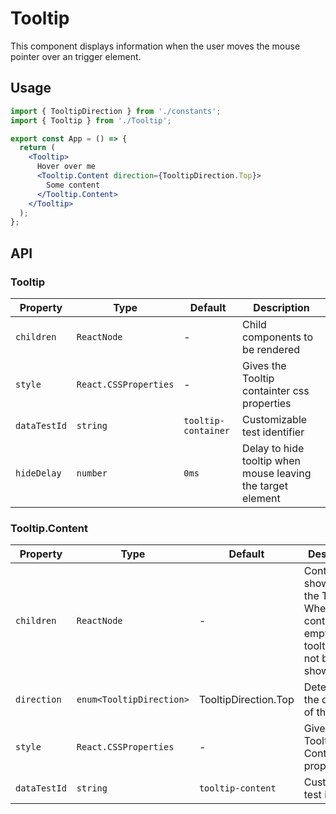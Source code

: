 # Tooltip

This component displays information when the user moves the mouse pointer over an trigger element.

## Usage

```jsx
import { TooltipDirection } from './constants';
import { Tooltip } from './Tooltip';

export const App = () => {
  return (
    <Tooltip>
      Hover over me
      <Tooltip.Content direction={TooltipDirection.Top}>
        Some content
      </Tooltip.Content>
    </Tooltip>
  );
};
```

## API

### Tooltip

| Property     | Type                  | Default             | Description                                                 |
| ------------ | --------------------- | ------------------- | ----------------------------------------------------------- |
| `children`   | `ReactNode`           | -                   | Child components to be rendered                             |
| `style`      | `React.CSSProperties` | -                   | Gives the Tooltip containter css properties                 |
| `dataTestId` | `string`              | `tooltip-container` | Customizable test identifier                                |
| `hideDelay`  | `number`              | `0ms`               | Delay to hide tooltip when mouse leaving the target element |

### Tooltip.Content

| Property     | Type                     | Default              | Description                                                                           |
| ------------ | ------------------------ | -------------------- | ------------------------------------------------------------------------------------- |
| `children`   | `ReactNode`              | -                    | Content showed on the Tooltip. When content is empty, the tooltip will not be showed. |
| `direction`  | `enum<TooltipDirection>` | TooltipDirection.Top | Determines the direction of the tooltip                                               |
| `style`      | `React.CSSProperties`    | -                    | Gives the Tooltip Content css properties                                              |
| `dataTestId` | `string`                 | `tooltip-content`    | Customizable test identifier                                                          |
